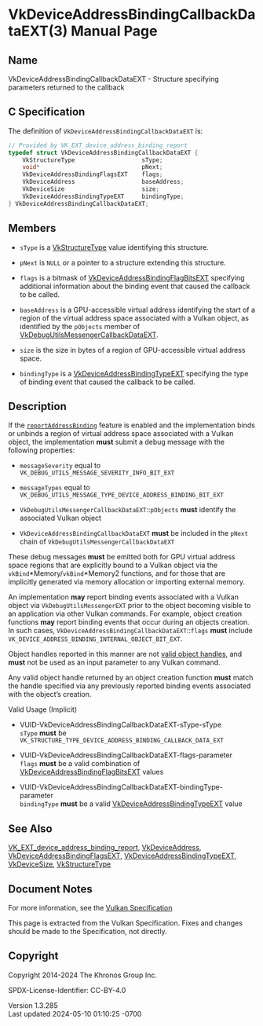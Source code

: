 # VkDeviceAddressBindingCallbackDataEXT(3) Manual Page

## Name

VkDeviceAddressBindingCallbackDataEXT - Structure specifying parameters
returned to the callback



## <a href="#_c_specification" class="anchor"></a>C Specification

The definition of `VkDeviceAddressBindingCallbackDataEXT` is:

``` c
// Provided by VK_EXT_device_address_binding_report
typedef struct VkDeviceAddressBindingCallbackDataEXT {
    VkStructureType                   sType;
    void*                             pNext;
    VkDeviceAddressBindingFlagsEXT    flags;
    VkDeviceAddress                   baseAddress;
    VkDeviceSize                      size;
    VkDeviceAddressBindingTypeEXT     bindingType;
} VkDeviceAddressBindingCallbackDataEXT;
```

## <a href="#_members" class="anchor"></a>Members

- `sType` is a [VkStructureType](https://registry.khronos.org/vulkan/specs/1.3-extensions/man/html/VkStructureType.html) value identifying
  this structure.

- `pNext` is `NULL` or a pointer to a structure extending this
  structure.

- `flags` is a bitmask of
  [VkDeviceAddressBindingFlagBitsEXT](https://registry.khronos.org/vulkan/specs/1.3-extensions/man/html/VkDeviceAddressBindingFlagBitsEXT.html)
  specifying additional information about the binding event that caused
  the callback to be called.

- `baseAddress` is a GPU-accessible virtual address identifying the
  start of a region of the virtual address space associated with a
  Vulkan object, as identified by the `pObjects` member of
  [VkDebugUtilsMessengerCallbackDataEXT](https://registry.khronos.org/vulkan/specs/1.3-extensions/man/html/VkDebugUtilsMessengerCallbackDataEXT.html).

- `size` is the size in bytes of a region of GPU-accessible virtual
  address space.

- `bindingType` is a
  [VkDeviceAddressBindingTypeEXT](https://registry.khronos.org/vulkan/specs/1.3-extensions/man/html/VkDeviceAddressBindingTypeEXT.html)
  specifying the type of binding event that caused the callback to be
  called.

## <a href="#_description" class="anchor"></a>Description

If the <a
href="https://registry.khronos.org/vulkan/specs/1.3-extensions/html/vkspec.html#features-reportAddressBinding"
target="_blank" rel="noopener"><code>reportAddressBinding</code></a>
feature is enabled and the implementation binds or unbinds a region of
virtual address space associated with a Vulkan object, the
implementation **must** submit a debug message with the following
properties:

- `messageSeverity` equal to
  `VK_DEBUG_UTILS_MESSAGE_SEVERITY_INFO_BIT_EXT`

- `messageTypes` equal to
  `VK_DEBUG_UTILS_MESSAGE_TYPE_DEVICE_ADDRESS_BINDING_BIT_EXT`

- `VkDebugUtilsMessengerCallbackDataEXT`::`pObjects` **must** identify
  the associated Vulkan object

- `VkDeviceAddressBindingCallbackDataEXT` **must** be included in the
  `pNext` chain of `VkDebugUtilsMessengerCallbackDataEXT`

These debug messages **must** be emitted both for GPU virtual address
space regions that are explicitly bound to a Vulkan object via the
`vkBind`\*Memory/`vkBind`\*Memory2 functions, and for those that are
implicitly generated via memory allocation or importing external memory.

An implementation **may** report binding events associated with a Vulkan
object via `VkDebugUtilsMessengerEXT` prior to the object becoming
visible to an application via other Vulkan commands. For example, object
creation functions **may** report binding events that occur during an
objects creation. In such cases,
`VkDeviceAddressBindingCallbackDataEXT`::`flags` **must** include
`VK_DEVICE_ADDRESS_BINDING_INTERNAL_OBJECT_BIT_EXT`.

Object handles reported in this manner are not <a
href="https://registry.khronos.org/vulkan/specs/1.3-extensions/html/vkspec.html#fundamentals-validusage-handles"
target="_blank" rel="noopener">valid object handles</a>, and **must**
not be used as an input parameter to any Vulkan command.

Any valid object handle returned by an object creation function **must**
match the handle specified via any previously reported binding events
associated with the object’s creation.

Valid Usage (Implicit)

- <a href="#VUID-VkDeviceAddressBindingCallbackDataEXT-sType-sType"
  id="VUID-VkDeviceAddressBindingCallbackDataEXT-sType-sType"></a>
  VUID-VkDeviceAddressBindingCallbackDataEXT-sType-sType  
  `sType` **must** be
  `VK_STRUCTURE_TYPE_DEVICE_ADDRESS_BINDING_CALLBACK_DATA_EXT`

- <a href="#VUID-VkDeviceAddressBindingCallbackDataEXT-flags-parameter"
  id="VUID-VkDeviceAddressBindingCallbackDataEXT-flags-parameter"></a>
  VUID-VkDeviceAddressBindingCallbackDataEXT-flags-parameter  
  `flags` **must** be a valid combination of
  [VkDeviceAddressBindingFlagBitsEXT](https://registry.khronos.org/vulkan/specs/1.3-extensions/man/html/VkDeviceAddressBindingFlagBitsEXT.html)
  values

- <a
  href="#VUID-VkDeviceAddressBindingCallbackDataEXT-bindingType-parameter"
  id="VUID-VkDeviceAddressBindingCallbackDataEXT-bindingType-parameter"></a>
  VUID-VkDeviceAddressBindingCallbackDataEXT-bindingType-parameter  
  `bindingType` **must** be a valid
  [VkDeviceAddressBindingTypeEXT](https://registry.khronos.org/vulkan/specs/1.3-extensions/man/html/VkDeviceAddressBindingTypeEXT.html)
  value

## <a href="#_see_also" class="anchor"></a>See Also

[VK_EXT_device_address_binding_report](https://registry.khronos.org/vulkan/specs/1.3-extensions/man/html/VK_EXT_device_address_binding_report.html),
[VkDeviceAddress](https://registry.khronos.org/vulkan/specs/1.3-extensions/man/html/VkDeviceAddress.html),
[VkDeviceAddressBindingFlagsEXT](https://registry.khronos.org/vulkan/specs/1.3-extensions/man/html/VkDeviceAddressBindingFlagsEXT.html),
[VkDeviceAddressBindingTypeEXT](https://registry.khronos.org/vulkan/specs/1.3-extensions/man/html/VkDeviceAddressBindingTypeEXT.html),
[VkDeviceSize](https://registry.khronos.org/vulkan/specs/1.3-extensions/man/html/VkDeviceSize.html),
[VkStructureType](https://registry.khronos.org/vulkan/specs/1.3-extensions/man/html/VkStructureType.html)

## <a href="#_document_notes" class="anchor"></a>Document Notes

For more information, see the <a
href="https://registry.khronos.org/vulkan/specs/1.3-extensions/html/vkspec.html#VkDeviceAddressBindingCallbackDataEXT"
target="_blank" rel="noopener">Vulkan Specification</a>

This page is extracted from the Vulkan Specification. Fixes and changes
should be made to the Specification, not directly.

## <a href="#_copyright" class="anchor"></a>Copyright

Copyright 2014-2024 The Khronos Group Inc.

SPDX-License-Identifier: CC-BY-4.0

Version 1.3.285  
Last updated 2024-05-10 01:10:25 -0700
